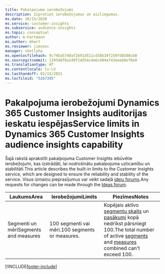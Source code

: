 ```yaml
---
title: Pakalpojuma ierobežojumi
description: Izprotiet ierobežojumus un aizliegumus.
ms.date: 10/15/2020
ms.service: customer-insights
ms.subservice: audience-insights
ms.topic: conceptual
author: m-hartmann
ms.author: mhart
ms.reviewer: jimsonc
manager: shellyha
ms.openlocfilehash: 9c74ba5740af2691d511cd38b34f250fd8580cb8
ms.sourcegitcommit: 139548f8a2d0f24d54c4a6c404a743eeeb8ef8e0
ms.translationtype: HT
ms.contentlocale: lv-LV
ms.lasthandoff: 02/15/2021
ms.locfileid: "5267395"
---
```

# <a name="service-limits-in-dynamics-365-customer-insights-audience-insights-capability"></a><span data-ttu-id="25ae4-103">Pakalpojuma ierobežojumi Dynamics 365 Customer Insights auditorijas ieskatu iespējas</span><span class="sxs-lookup"><span data-stu-id="25ae4-103">Service limits in Dynamics 365 Customer Insights audience insights capability</span></span>

<span data-ttu-id="25ae4-104">Šajā rakstā aprakstīti pakalpojuma Customer Insights iebūvētie ierobežojumi, kas izstrādāti, lai nodrošinātu pakalpojuma uzticamību un stabilitāti.</span><span class="sxs-lookup"><span data-stu-id="25ae4-104">This article describes the built-in limits to the Customer Insights service, which are designed to ensure the reliability and stability of the service.</span></span> <span data-ttu-id="25ae4-105">Visus izmaiņu pieprasījumus var veikt sadaļā [ideju forums](https://go.microsoft.com/fwlink/?linkid=2074172).</span><span class="sxs-lookup"><span data-stu-id="25ae4-105">Any requests for changes can be made through the [Ideas forum](https://go.microsoft.com/fwlink/?linkid=2074172).</span></span> 
 
| <span data-ttu-id="25ae4-106">Laukums</span><span class="sxs-lookup"><span data-stu-id="25ae4-106">Area</span></span>  | <span data-ttu-id="25ae4-107">Ierobežojumi</span><span class="sxs-lookup"><span data-stu-id="25ae4-107">Limits</span></span>  | <span data-ttu-id="25ae4-108">Piezīmes</span><span class="sxs-lookup"><span data-stu-id="25ae4-108">Notes</span></span> |
|-------------|---------------------------------------------------------------------|---------------------------------------------------------------------|
| <span data-ttu-id="25ae4-109">Segmenti un mēri</span><span class="sxs-lookup"><span data-stu-id="25ae4-109">Segments and measures</span></span> | <span data-ttu-id="25ae4-110">100 segmenti vai mēri.</span><span class="sxs-lookup"><span data-stu-id="25ae4-110">100 segments or measures.</span></span> | <span data-ttu-id="25ae4-111">Kopējais aktīvo [segmentu skaits](segments.md) un [pasākumi](measures.md) kopā nedrīkst pārsniegt 100.</span><span class="sxs-lookup"><span data-stu-id="25ae4-111">The total number of active [segments](segments.md) and [measures](measures.md) combined can't exceed 100.</span></span>  |


[!INCLUDE[footer-include](../includes/footer-banner.md)]